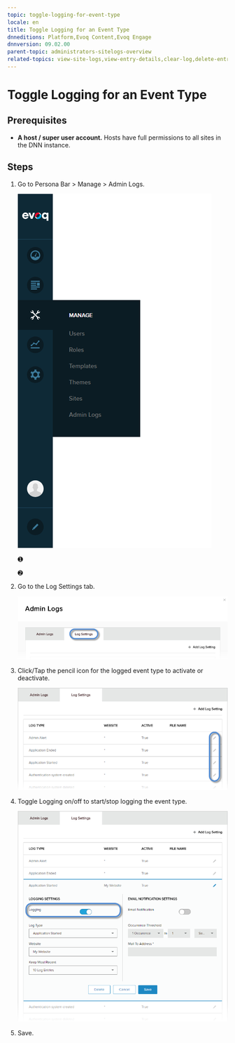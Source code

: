 ```yaml
---
topic: toggle-logging-for-event-type
locale: en
title: Toggle Logging for an Event Type
dnneditions: Platform,Evoq Content,Evoq Engage
dnnversion: 09.02.00
parent-topic: administrators-sitelogs-overview
related-topics: view-site-logs,view-entry-details,clear-log,delete-entries,share-entries,add-event-type,edit-logged-event-type,delete-logged-event-type,configure-notices
---
```


# Toggle Logging for an Event Type

## Prerequisites

*   **A host / super user account.** Hosts have full permissions to all sites in the DNN instance.

## Steps

1.  Go to Persona Bar \> Manage \> Admin Logs.
    
    ![Persona Bar > Manage > Admin Logs](img/scr-pbar-host-Manage-E91.png)
    
    ➊
    
    ➋
    
2.  Go to the Log Settings tab.
    
    ![Log Settings](img/scr-pbtabs-host-Manage-AdminLogs-LogSettings-E90.png)
    
3.  Click/Tap the pencil icon for the logged event type to activate or deactivate.
    
      
    
    ![](img/scr-AdminLogs-logsettingslist-edit-icon-event-type-E90.png)
    
      
    
4.  Toggle Logging on/off to start/stop logging the event type.
    
      
    
    ![](img/scr-AdminLogs-logsettings-editevent-enable-logging-edit-E90.png)
    
      
    
5.  Save.